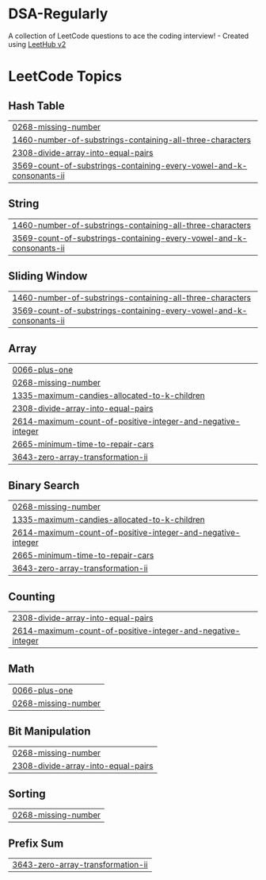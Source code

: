 # DSA-Regularly
A collection of LeetCode questions to ace the coding interview! - Created using [LeetHub v2](https://github.com/arunbhardwaj/LeetHub-2.0)

<!---LeetCode Topics Start-->
# LeetCode Topics
## Hash Table
|  |
| ------- |
| [0268-missing-number](https://github.com/tripurari13/DSA-Regularly/tree/master/0268-missing-number) |
| [1460-number-of-substrings-containing-all-three-characters](https://github.com/tripurari13/DSA-Regularly/tree/master/1460-number-of-substrings-containing-all-three-characters) |
| [2308-divide-array-into-equal-pairs](https://github.com/tripurari13/DSA-Regularly/tree/master/2308-divide-array-into-equal-pairs) |
| [3569-count-of-substrings-containing-every-vowel-and-k-consonants-ii](https://github.com/tripurari13/DSA-Regularly/tree/master/3569-count-of-substrings-containing-every-vowel-and-k-consonants-ii) |
## String
|  |
| ------- |
| [1460-number-of-substrings-containing-all-three-characters](https://github.com/tripurari13/DSA-Regularly/tree/master/1460-number-of-substrings-containing-all-three-characters) |
| [3569-count-of-substrings-containing-every-vowel-and-k-consonants-ii](https://github.com/tripurari13/DSA-Regularly/tree/master/3569-count-of-substrings-containing-every-vowel-and-k-consonants-ii) |
## Sliding Window
|  |
| ------- |
| [1460-number-of-substrings-containing-all-three-characters](https://github.com/tripurari13/DSA-Regularly/tree/master/1460-number-of-substrings-containing-all-three-characters) |
| [3569-count-of-substrings-containing-every-vowel-and-k-consonants-ii](https://github.com/tripurari13/DSA-Regularly/tree/master/3569-count-of-substrings-containing-every-vowel-and-k-consonants-ii) |
## Array
|  |
| ------- |
| [0066-plus-one](https://github.com/tripurari13/DSA-Regularly/tree/master/0066-plus-one) |
| [0268-missing-number](https://github.com/tripurari13/DSA-Regularly/tree/master/0268-missing-number) |
| [1335-maximum-candies-allocated-to-k-children](https://github.com/tripurari13/DSA-Regularly/tree/master/1335-maximum-candies-allocated-to-k-children) |
| [2308-divide-array-into-equal-pairs](https://github.com/tripurari13/DSA-Regularly/tree/master/2308-divide-array-into-equal-pairs) |
| [2614-maximum-count-of-positive-integer-and-negative-integer](https://github.com/tripurari13/DSA-Regularly/tree/master/2614-maximum-count-of-positive-integer-and-negative-integer) |
| [2665-minimum-time-to-repair-cars](https://github.com/tripurari13/DSA-Regularly/tree/master/2665-minimum-time-to-repair-cars) |
| [3643-zero-array-transformation-ii](https://github.com/tripurari13/DSA-Regularly/tree/master/3643-zero-array-transformation-ii) |
## Binary Search
|  |
| ------- |
| [0268-missing-number](https://github.com/tripurari13/DSA-Regularly/tree/master/0268-missing-number) |
| [1335-maximum-candies-allocated-to-k-children](https://github.com/tripurari13/DSA-Regularly/tree/master/1335-maximum-candies-allocated-to-k-children) |
| [2614-maximum-count-of-positive-integer-and-negative-integer](https://github.com/tripurari13/DSA-Regularly/tree/master/2614-maximum-count-of-positive-integer-and-negative-integer) |
| [2665-minimum-time-to-repair-cars](https://github.com/tripurari13/DSA-Regularly/tree/master/2665-minimum-time-to-repair-cars) |
| [3643-zero-array-transformation-ii](https://github.com/tripurari13/DSA-Regularly/tree/master/3643-zero-array-transformation-ii) |
## Counting
|  |
| ------- |
| [2308-divide-array-into-equal-pairs](https://github.com/tripurari13/DSA-Regularly/tree/master/2308-divide-array-into-equal-pairs) |
| [2614-maximum-count-of-positive-integer-and-negative-integer](https://github.com/tripurari13/DSA-Regularly/tree/master/2614-maximum-count-of-positive-integer-and-negative-integer) |
## Math
|  |
| ------- |
| [0066-plus-one](https://github.com/tripurari13/DSA-Regularly/tree/master/0066-plus-one) |
| [0268-missing-number](https://github.com/tripurari13/DSA-Regularly/tree/master/0268-missing-number) |
## Bit Manipulation
|  |
| ------- |
| [0268-missing-number](https://github.com/tripurari13/DSA-Regularly/tree/master/0268-missing-number) |
| [2308-divide-array-into-equal-pairs](https://github.com/tripurari13/DSA-Regularly/tree/master/2308-divide-array-into-equal-pairs) |
## Sorting
|  |
| ------- |
| [0268-missing-number](https://github.com/tripurari13/DSA-Regularly/tree/master/0268-missing-number) |
## Prefix Sum
|  |
| ------- |
| [3643-zero-array-transformation-ii](https://github.com/tripurari13/DSA-Regularly/tree/master/3643-zero-array-transformation-ii) |
<!---LeetCode Topics End-->
